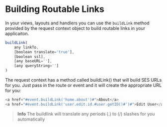 # Building Routable Links

In your views, layouts and handlers you can use the `buildLink` method provided by the request context object to build routable links in your applicaiton.

```js
buildLink(
    any linkTo, 
    [boolean translate='true'], 
    [boolean ssl], 
    [any baseURL=''], 
    [any queryString='']
) 
```

The request context has a method called buildLink() that will build SES URLs for you. Just pass in the route or event and it will create the appropriate URL for you:

```js
<a href="#event.buildLink('home.about')#">About</a>
<a href="#event.buildLink('user.edit.id.#user.getID()#')#">Edit User</a>
```

> **Info** The buildlink will translate any periods (.) to (/) slashes for you automatically


